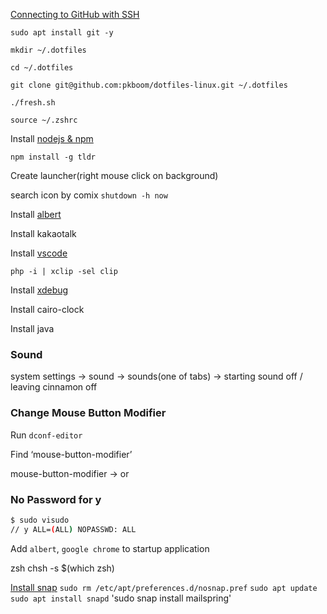 [Connecting to GitHub with SSH](https://docs.github.com/en/free-pro-team@latest/github/authenticating-to-github/connecting-to-github-with-ssh)

`sudo apt install git -y`

`mkdir ~/.dotfiles`

`cd ~/.dotfiles`

`git clone git@github.com:pkboom/dotfiles-linux.git ~/.dotfiles`

`./fresh.sh`

`source ~/.zshrc`

Install [nodejs & npm](https://github.com/nodesource/distributions/blob/master/README.md)

`npm install -g tldr`

Create launcher(right mouse click on background)

search icon by comix
`shutdown -h now`

Install [albert](https://albertlauncher.github.io/docs/installing)

Install kakaotalk

Install [vscode](https://code.visualstudio.com/download)

`php -i | xclip -sel clip`

Install [xdebug](https://xdebug.org/wizard.php)

Install cairo-clock

Install java

### Sound

system settings → sound → sounds(one of tabs) → starting sound off / leaving cinnamon off

### Change Mouse Button Modifier

Run `dconf-editor`

Find ‘mouse-button-modifier’

mouse-button-modifier -> <super> or <meta>

### No Password for y

```bash
$ sudo visudo
// y ALL=(ALL) NOPASSWD: ALL
```

Add `albert`, `google chrome` to startup application

zsh
chsh -s $(which zsh) 


[Install snap](https://snapcraft.io/docs/installing-snap-on-linux-mint)
`sudo rm /etc/apt/preferences.d/nosnap.pref`
`sudo apt update`
`sudo apt install snapd`
'sudo snap install mailspring'
